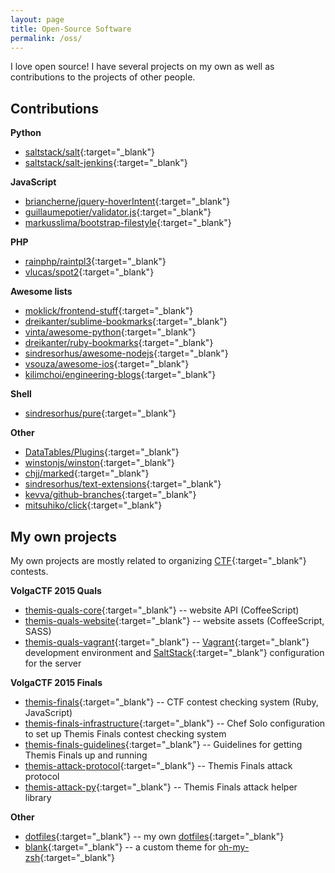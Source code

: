 ```yaml
---
layout: page
title: Open-Source Software
permalink: /oss/
---
```


I love open source! I have several projects on my own as well as contributions to the projects of other people.

## Contributions
**Python**  
- [saltstack/salt](https://github.com/saltstack/salt){:target="_blank"}  
- [saltstack/salt-jenkins](https://github.com/saltstack/salt-jenkins){:target="_blank"}  

**JavaScript**  
- [briancherne/jquery-hoverIntent](https://github.com/briancherne/jquery-hoverIntent){:target="_blank"}  
- [guillaumepotier/validator.js](https://github.com/guillaumepotier/validator.js){:target="_blank"}  
- [markusslima/bootstrap-filestyle](https://github.com/markusslima/bootstrap-filestyle){:target="_blank"}  

**PHP**  
- [rainphp/raintpl3](https://github.com/rainphp/raintpl3){:target="_blank"}  
- [vlucas/spot2](https://github.com/vlucas/spot2){:target="_blank"}  

**Awesome lists**  
- [moklick/frontend-stuff](https://github.com/moklick/frontend-stuff){:target="_blank"}  
- [dreikanter/sublime-bookmarks](https://github.com/dreikanter/sublime-bookmarks){:target="_blank"}  
- [vinta/awesome-python](https://github.com/vinta/awesome-python){:target="_blank"}  
- [dreikanter/ruby-bookmarks](https://github.com/dreikanter/ruby-bookmarks){:target="_blank"}  
- [sindresorhus/awesome-nodejs](https://github.com/sindresorhus/awesome-nodejs){:target="_blank"}  
- [vsouza/awesome-ios](https://github.com/vsouza/awesome-ios){:target="_blank"}  
- [kilimchoi/engineering-blogs](https://github.com/kilimchoi/engineering-blogs){:target="_blank"}  

**Shell**  
- [sindresorhus/pure](https://github.com/sindresorhus/pure){:target="_blank"}  

**Other**  
- [DataTables/Plugins](https://github.com/DataTables/Plugins){:target="_blank"}  
- [winstonjs/winston](https://github.com/winstonjs/winston){:target="_blank"}  
- [chjj/marked](https://github.com/chjj/marked){:target="_blank"}  
- [sindresorhus/text-extensions](https://github.com/sindresorhus/text-extensions){:target="_blank"}  
- [kevva/github-branches](https://github.com/kevva/github-branches){:target="_blank"}  
- [mitsuhiko/click](https://github.com/mitsuhiko/click){:target="_blank"}  

## My own projects
My own projects are mostly related to organizing [CTF](https://en.wikipedia.org/wiki/Capture_the_flag){:target="_blank"} contests.  

**VolgaCTF 2015 Quals**  
- [themis-quals-core](https://github.com/aspyatkin/themis-quals-core){:target="_blank"} -- website API (CoffeeScript)  
- [themis-quals-website](https://github.com/aspyatkin/themis-quals-website){:target="_blank"} -- website assets (CoffeeScript, SASS)  
- [themis-quals-vagrant](https://github.com/aspyatkin/themis-quals-vagrant){:target="_blank"} -- [Vagrant](https://www.vagrantup.com){:target="_blank"} development environment and [SaltStack](https://github.com/saltstack/salt){:target="_blank"} configuration for the server  

**VolgaCTF 2015 Finals**  
- [themis-finals](https://github.com/aspyatkin/themis-finals){:target="_blank"} -- CTF contest checking system (Ruby, JavaScript)  
- [themis-finals-infrastructure](https://github.com/aspyatkin/themis-finals-infrastructure){:target="_blank"} -- Chef Solo configuration to set up Themis Finals contest checking system  
- [themis-finals-guidelines](https://github.com/aspyatkin/themis-finals-guidelines){:target="_blank"} -- Guidelines for getting Themis Finals up and running  
- [themis-attack-protocol](https://github.com/aspyatkin/themis-attack-protocol){:target="_blank"} -- Themis Finals attack protocol  
- [themis-attack-py](https://github.com/aspyatkin/themis-attack-py){:target="_blank"} -- Themis Finals attack helper library  

**Other**  
- [dotfiles](https://github.com/aspyatkin/dotfiles){:target="_blank"} -- my own [dotfiles](http://dotfiles.github.io){:target="_blank"}  
- [blank](https://github.com/aspyatkin/blank"){:target="_blank"} -- a custom theme for [oh-my-zsh](https://github.com/robbyrussell/oh-my-zsh){:target="_blank"}  
